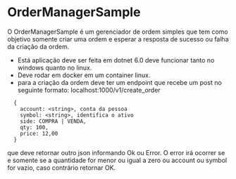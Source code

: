# OrderManagerSample

O OrderManagerSample é um gerenciador de ordem simples que tem como objetivo somente criar uma ordem e esperar a resposta de sucesso ou falha da criação da ordem.

- Está aplicação deve ser feita em dotnet 6.0  deve funcionar tanto no windows quanto no linux.
- Deve rodar em docker em um container linux.
- para a criação da ordem deve ter um endpoint que recebe um post no seguinte formato:
localhost:1000/v1/create_order
```
  { 
    account: <string>, conta da pessoa
    symbol: <string>, identifica o ativo
    side: COMPRA | VENDA, 
    qty: 100, 
    price: 12,00
  }
```
que deve retornar outro json informando Ok ou Error. O error irá ocorrer se e somente se a quantidade for menor ou igual a zero ou account ou symbol for vazio,
caso contrário retornar OK.
